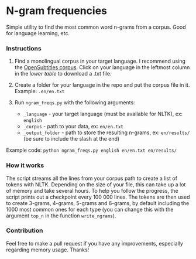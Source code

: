 # N-gram frequencies
Simple utility to find the most common word n-grams from a corpus. Good for language learning, etc.

### Instructions

1. Find a monolingual corpus in your target language. I recommend using the [OpenSubtitles corpus](https://opus.nlpl.eu/OpenSubtitles.php). Click on your language in the leftmost column in the _lower table_ to download a .txt file.

2. Create a folder for your language in the repo and put the corpus file in it. Example: `.en/en.txt`

3. Run `ngram_freqs.py` with the following arguments:
    - `_language` - your target language (must be available for NLTK), ex: `english`
    - `_corpus` - path to your data, ex: `en/en.txt`
    - `_output_folder` - path to store the resulting n-grams, ex: `en/results/` (be sure to include the slash at the end)
    
Example code: `python ngram_freqs.py english en/en.txt en/results/`
    
    
### How it works

The script streams all the lines from your corpus path to create a list of tokens with NLTK. Depending on the size of your file, this can take up a lot of memory and take several hours. To help you follow the progress, the script prints out a checkpoint every 100 000 lines.
The tokens are then used to create 3-grams, 4-grams, 5-grams and 6-grams, by default including the 1000 most common ones for each type (you can change this with the argument `top_n` in the function `write_ngrams`).


### Contribution

Feel free to make a pull request if you have any improvements, especially regarding memory usage. Thanks!
